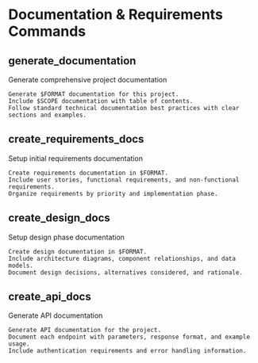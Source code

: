 # Documentation & Requirements Commands

## generate_documentation

Generate comprehensive project documentation

```prompt
Generate $FORMAT documentation for this project.
Include $SCOPE documentation with table of contents.
Follow standard technical documentation best practices with clear sections and examples.
```

## create_requirements_docs

Setup initial requirements documentation

```prompt
Create requirements documentation in $FORMAT.
Include user stories, functional requirements, and non-functional requirements.
Organize requirements by priority and implementation phase.
```

## create_design_docs

Setup design phase documentation

```prompt
Create design documentation in $FORMAT.
Include architecture diagrams, component relationships, and data models.
Document design decisions, alternatives considered, and rationale.
```

## create_api_docs

Generate API documentation

```prompt
Generate API documentation for the project.
Document each endpoint with parameters, response format, and example usage.
Include authentication requirements and error handling information.
```
